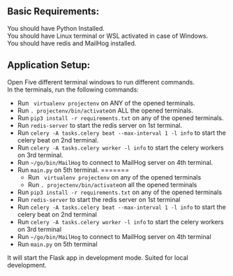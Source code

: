 ## Basic Requirements: 
You should have Python Installed.  
You should have Linux terminal or WSL activated in case of Windows.  
You should have redis and MailHog installed.  

## Application Setup:
Open Five different terminal windows to run different commands.  
In the terminals, run the following commands:
* Run ` virtualenv projectenv` on ANY of the opened terminals.
* Run `. projectenv/bin/activate`on ALL the opened terminals.
* Run `pip3 install -r requirements.txt` on any of the opened terminals.
* Run `redis-server` to start the redis server on 1st terminal.
* Run `celery -A tasks.celery beat --max-interval 1 -l info` to start the celery beat on 2nd terminal.
* Run `celery -A tasks.celery worker -l info` to start the celery workers on 3rd terminal.
* Run `~/go/bin/MailHog` to connect to MailHog server on 4th terminal.
* Run  `main.py` on 5th terminal.
=======
   * Run ` virtualenv projectenv` on any of the opened terminals
   * Run `. projectenv/bin/activate`on all the opened terminals
* Run `pip3 install -r requirements.txt` on any of the opened terminals
* Run `redis-server` to start the redis server on 1st terminal
* Run `celery -A tasks.celery beat --max-interval 1 -l info` to start the celery beat on 2nd terminal
* Run `celery -A tasks.celery worker -l info` to start the celery workers on 3rd terminal
* Run `~/go/bin/MailHog` to connect to MailHog server on 4th terminal
* Run  `main.py` on 5th terminal  


It will start the Flask app in development mode. Suited for local development.
    
